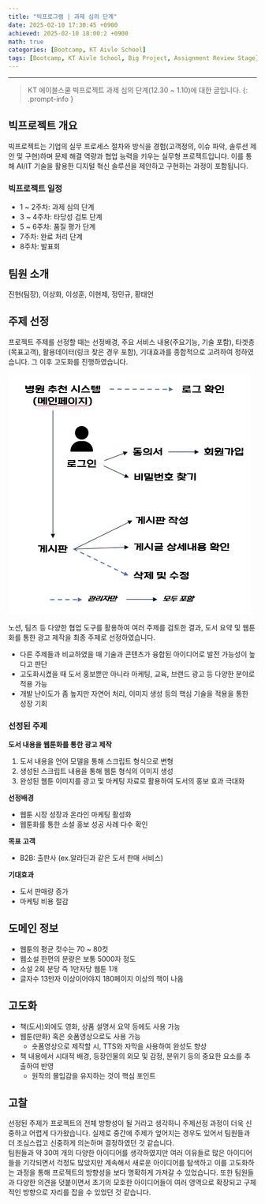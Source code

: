 ```yaml
--- 
title: "빅프로그램 | 과제 심의 단계" 
date: 2025-02-10 17:30:45 +0900
achieved: 2025-02-10 18:00:2 +0900
math: true
categories: [Bootcamp, KT Aivle School]
tags: [Bootcamp, KT Aivle School, Big Project, Assignment Review Stage]
---
```

---------- 	
> KT 에이블스쿨 빅프로젝트 과제 심의 단계(12.30 ~ 1.10)에 대한 글입니다. 
{: .prompt-info } 

## **빅프로젝트 개요**
빅프로젝트는 기업의 실무 프로세스 절차와 방식을 경험(고객정의, 이슈 파악, 솔루션 제안 및 구현)하며 문제 해결 역량과 협업 능력을 키우는 실무형 프로젝트입니다. 이를 통해 AI/IT 기술을 활용한 디지털 혁신 솔루션을 제안하고 구현하는 과정이 포함됩니다. 

### **빅프로젝트 일정**

- 1 ~ 2주차: 과제 심의 단계
- 3 ~ 4주차: 타당성 검토 단계 
- 5 ~ 6주차: 품질 평가 단계
- 7주차: 완료 처리 단계 
- 8주차: 발표회 

## **팀원 소개**
진현(팀장), 이상화, 이성훈, 이현제, 정민규, 황태언

## **주제 선정**
프로젝트 주제를 선정할 때는 선정배경, 주요 서비스 내용(주요기능, 기술 포함), 타겟층(목표고객), 활용데이터(링크 찾은 경우 포함), 기대효과를 종합적으로 고려하여 정하였습니다. 그 이후 고도화를 진행하였습니다. 

![주제 선정](https://github.com/tae2on/tae2on.github.io/blob/main/assets/img/miniproject7_img01.png?raw=true)

노션, 팀즈 등 다양한 협업 도구를 활용하여 여러 주제를 검토한 결과, 도서 요약 및 웹툰화를 통한 광고 제작을 최종 주제로 선정하였습니다.

- 다른 주제들과 비교하였을 때 기술과 콘텐츠가 융합된 아이디어로 발전 가능성이 높다고 판단
- 고도화시켰을 때 도서 홍보뿐만 아니라 마케팅, 교육, 브랜드 광고 등 다양한 분야로 적용 가능
- 개발 난이도가 좀 높지만 자연어 처리, 이미지 생성 등의 핵심 기술을 적용을 통한 성장 기회 

### **선정된 주제**

**도서 내용을 웹툰화를 통한 광고 제작**

1. 도서 내용을 언어 모델을 통해 스크립트 형식으로 변형
2. 생성된 스크립트 내용을 통해 웹툰 형식의 이미지 생성
3. 완성된 웹툰 이미지를 광고 및 마케팅 자료로 활용하여 도서의 홍보 효과 극대화

**선정배경**
- 웹툰 시장 성장과 온라인 마케팅 활성화
- 웹툰화를 통한 소설 홍보 성공 사례 다수 확인

**목표 고객**

- B2B: 출판사 (ex.알라딘과 같은 도서 판매 서비스)

**기대효과**

- 도서 판매량 증가
- 마케팅 비용 절감 

## **도메인 정보**

- 웹툰의 평균 컷수는 70 ~ 80컷
- 웹소설 한편의 분량은 보통 5000자 정도
- 소설 2회 분당 즉 1만자당 웹툰 1개
- 글자수 13만자 이상이어야지 180페이지 이상의 책이 나옴

## **고도화**

- 책(도서)외에도 영화, 상품 설명서 요약 등에도 사용 가능 
- 웹툰(만화) 혹은 숏폼영상으로도 사용 가능 
    - 숏폼영상으로 제작할 시, TTS와 자막을 사용하여 완성도 향상 
- 책 내용에서 시대적 배경, 등장인물의 외모 및 감정, 분위기 등의 중요한 요소를 추출하여 반영
    - 원작의 몰입감을 유지하는 것이 핵심 포인트 

## **고찰** 
선정된 주제가 프로젝트의 전체 방향성이 될 거라고 생각하니 주제선정 과정이 더욱 신중하고 어렵게 다가왔습니다. 실제로 중간에 주제가 엎어지는 경우도 있어서 팀원들과 더 조심스럽고 신중하게 의논하며 결정하였던 것 같습니다. <br>
팀원들과 약 30여 개의 다양한 아이디어를 생각하였지만 여러 이유들로 많은 아이디어들을 기각되면서 걱정도 많았지만 계속해서 새로운 아이디어를 탐색하고 이를 고도화하는 과정을 통해 프로젝트의 방향성을 보다 명확하게 가져갈 수 있었습니다. 또한 팀원들과 다양한 의견을 덧붙이면서 초기의 모호한 아이디어들이 여러 영역으로 확장되고 구체적인 방향으로 자리를 잡을 수 있었던 것 같습니다. 